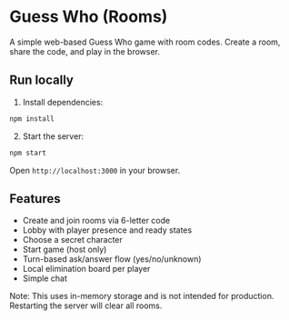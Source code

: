 # Guess Who (Rooms)

A simple web-based Guess Who game with room codes. Create a room, share the code, and play in the browser.

## Run locally

1. Install dependencies:

```bash
npm install
```

2. Start the server:

```bash
npm start
```

Open `http://localhost:3000` in your browser.

## Features

- Create and join rooms via 6-letter code
- Lobby with player presence and ready states
- Choose a secret character
- Start game (host only)
- Turn-based ask/answer flow (yes/no/unknown)
- Local elimination board per player
- Simple chat

Note: This uses in-memory storage and is not intended for production. Restarting the server will clear all rooms. 
